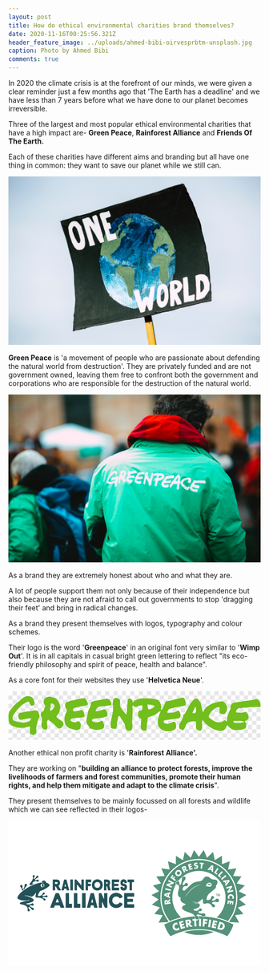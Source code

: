 ```yaml
---
layout: post
title: How do ethical environmental charities brand themselves?
date: 2020-11-16T00:25:56.321Z
header_feature_image: ../uploads/ahmed-bibi-oirvesprbtm-unsplash.jpg
caption: Photo by Ahmed Bibi
comments: true
---
```

In 2020 the climate crisis is at the forefront of our minds, we were given a clear reminder just a few months ago that 'The Earth has a deadline' and we have less than 7 years before what we have done to our planet becomes irreversible. 

Three of the largest and most popular ethical environmental charities that have a high impact are- **Green Peace**, **Rainforest Alliance** and **Friends Of The Earth.**

Each of these charities have different aims and branding but all have one thing in common: they want to save our planet while we still can.

![Photograph by: Markus Spisker](../uploads/markus-spiske-r1bs0pzlr1m-unsplash.jpg)

**Green Peace** is 'a movement of people who are passionate about defending the natural world from destruction'. They are privately funded and are not government owned, leaving them free to confront both the government and corporations who are responsible for the destruction of the natural world. 

![Photograph by: Markus Spisker](../uploads/markus-spiske-dkgjswobgpy-unsplash.jpg)

As a brand they are extremely honest about who and what they are. 

A lot of people support them not only because of their independence but also because they are not afraid to call out governments to stop 'dragging their feet' and bring in radical changes. 

As a brand they present themselves with logos, typography and colour schemes. 

Their logo is the word '**Greenpeace**' in an original font very similar to '**Wimp Out**'. It is in all capitals in casual bright green lettering to reflect "its eco-friendly philosophy and spirit of peace, health and balance".

As a core font for their websites they use '**Helvetica Neue**'.

![Greenpeace Logo](../uploads/greenpeacelogo.png)

Another ethical non profit charity is '**Rainforest Alliance'.** 

They are working on "**building an alliance to protect forests, improve the livelihoods of farmers and forest communities, promote their human rights, and help them mitigate and adapt to the climate crisis**".

They present themselves to be mainly focussed on all forests and wildlife which we can see reflected in their logos- 

![Rainforest Alliance Logos](../uploads/rainforest-alliance-logo_and_seal.png)